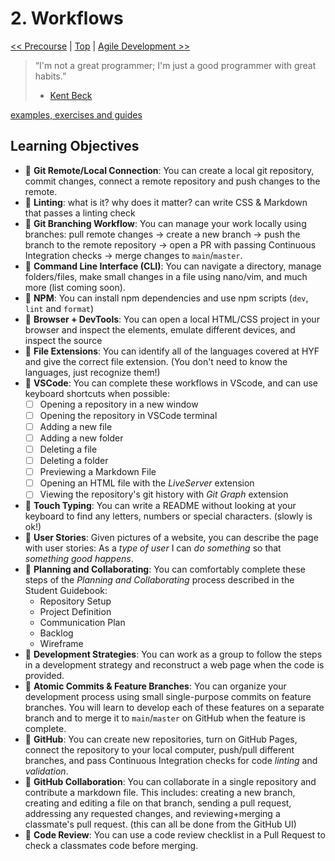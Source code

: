 # 2. Workflows

[&lt;&lt; Precourse](../precourse/) \| [Top](../) \| [Agile Development &gt;&gt;](../agile-development/)

> “I'm not a great programmer; I'm just a good programmer with great habits.”
>
> * [Kent Beck](https://en.wikiquote.org/wiki/Kent_Beck)

[examples, exercises and guides](https://github.com/HackYourFutureBelgium/workflows)

## Learning Objectives

* 🥚 **Git Remote/Local Connection**: You can create a local git repository, commit changes, connect a remote repository and push changes to the remote.
* 🥚 **Linting**: what is it? why does it matter? can write CSS & Markdown that passes a linting check
* 🥚 **Git Branching Workflow**: You can manage your work locally using branches: pull remote changes -&gt; create a new branch -&gt; push the branch to the remote repository -&gt; open a PR with passing Continuous Integration checks -&gt; merge changes to `main`/`master`.
* 🥚 **Command Line Interface \(CLI\)**: You can navigate a directory, manage folders/files, make small changes in a file using nano/vim, and much more \(list coming soon\).
* 🥚 **NPM**: You can install npm dependencies and use npm scripts \(`dev`, `lint` and `format`\)
* 🥚 **Browser + DevTools**: You can open a local HTML/CSS project in your browser and inspect the elements, emulate different devices, and inspect the source
* 🥚 **File Extensions**: You can identify all of the languages covered at HYF and give the correct file extension. \(You don't need to know the languages, just recognize them!\)
* 🥚 **VSCode**: You can complete these workflows in VScode, and can use keyboard shortcuts when possible:
  * [ ] Opening a repository in a new window
  * [ ] Opening the repository in VSCode terminal
  * [ ] Adding a new file
  * [ ] Adding a new folder
  * [ ] Deleting a file
  * [ ] Deleting a folder
  * [ ] Previewing a Markdown File
  * [ ] Opening an HTML file with the _LiveServer_ extension
  * [ ] Viewing the repository's git history with _Git Graph_ extension
* 🐣 **Touch Typing**: You can write a README without looking at your keyboard to find any letters, numbers or special characters. \(slowly is ok!\)
* 🐣 **User Stories**: Given pictures of a website, you can describe the page with user stories: As a _type of user_ I can _do something_ so that _something good happens_.
* 🐣 **Planning and Collaborating**: You can comfortably complete these steps of the _Planning and Collaborating_ process described in the Student Guidebook:
  * Repository Setup
  * Project Definition
  * Communication Plan
  * Backlog
  * Wireframe
* 🐣 **Development Strategies**: You can work as a group to follow the steps in a development strategy and reconstruct a web page when the code is provided.
* 🐣 **Atomic Commits & Feature Branches**: You can organize your development process using small single-purpose commits on feature branches. You will learn to develop each of these features on a separate branch and to merge it to `main`/`master` on GitHub when the feature is complete.
* 🐣 **GitHub**: You can create new repositories, turn on GitHub Pages, connect the repository to your local computer, push/pull different branches, and pass Continuous Integration checks for code _linting_ and _validation_.
* 🐥 **GitHub Collaboration**: You can collaborate in a single repository and contribute a markdown file. This includes: creating a new branch, creating and editing a file on that branch, sending a pull request, addressing any requested changes, and reviewing+merging a classmate's pull request. \(this can all be done from the GitHub UI\)
* 🐥 **Code Review**: You can use a code review checklist in a Pull Request to check a classmates code before merging.

